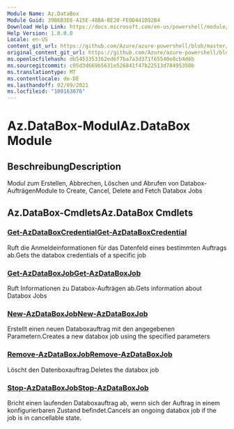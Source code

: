 ```yaml
---
Module Name: Az.DataBox
Module Guid: 39B6B3E6-A15E-48BA-BE20-FE0D441D92B4
Download Help Link: https://docs.microsoft.com/en-us/powershell/module/az.databox
Help Version: 1.0.0.0
Locale: en-US
content_git_url: https://github.com/Azure/azure-powershell/blob/master/src/DataBox/DataBox/help/Az.DataBox.md
original_content_git_url: https://github.com/Azure/azure-powershell/blob/master/src/DataBox/DataBox/help/Az.DataBox.md
ms.openlocfilehash: db5453353362ed6f7ba7a3d371f65540e8cb4d6b
ms.sourcegitcommit: c05d3d669b5631e526841f47b22513d78495350b
ms.translationtype: MT
ms.contentlocale: de-DE
ms.lasthandoff: 02/09/2021
ms.locfileid: "100163876"
---
```

# <span data-ttu-id="0fe15-101">Az.DataBox-Modul</span><span class="sxs-lookup"><span data-stu-id="0fe15-101">Az.DataBox Module</span></span>
## <span data-ttu-id="0fe15-102">Beschreibung</span><span class="sxs-lookup"><span data-stu-id="0fe15-102">Description</span></span>
<span data-ttu-id="0fe15-103">Modul zum Erstellen, Abbrechen, Löschen und Abrufen von Databox-Aufträgen</span><span class="sxs-lookup"><span data-stu-id="0fe15-103">Module to Create, Cancel, Delete and Fetch Databox Jobs</span></span>

## <span data-ttu-id="0fe15-104">Az.DataBox-Cmdlets</span><span class="sxs-lookup"><span data-stu-id="0fe15-104">Az.DataBox Cmdlets</span></span>
### [<span data-ttu-id="0fe15-105">Get-AzDataBoxCredential</span><span class="sxs-lookup"><span data-stu-id="0fe15-105">Get-AzDataBoxCredential</span></span>](Get-AzDataBoxCredential.md)
<span data-ttu-id="0fe15-106">Ruft die Anmeldeinformationen für das Datenfeld eines bestimmten Auftrags ab.</span><span class="sxs-lookup"><span data-stu-id="0fe15-106">Gets the databox credentials of a specific job</span></span>

### [<span data-ttu-id="0fe15-107">Get-AzDataBoxJob</span><span class="sxs-lookup"><span data-stu-id="0fe15-107">Get-AzDataBoxJob</span></span>](Get-AzDataBoxJob.md)
<span data-ttu-id="0fe15-108">Ruft Informationen zu Databox-Aufträgen ab.</span><span class="sxs-lookup"><span data-stu-id="0fe15-108">Gets information about Databox Jobs</span></span>

### [<span data-ttu-id="0fe15-109">New-AzDataBoxJob</span><span class="sxs-lookup"><span data-stu-id="0fe15-109">New-AzDataBoxJob</span></span>](New-AzDataBoxJob.md)
<span data-ttu-id="0fe15-110">Erstellt einen neuen Databoxauftrag mit den angegebenen Parametern.</span><span class="sxs-lookup"><span data-stu-id="0fe15-110">Creates a new databox job using the specified parameters</span></span>

### [<span data-ttu-id="0fe15-111">Remove-AzDataBoxJob</span><span class="sxs-lookup"><span data-stu-id="0fe15-111">Remove-AzDataBoxJob</span></span>](Remove-AzDataBoxJob.md)
<span data-ttu-id="0fe15-112">Löscht den Datenboxauftrag.</span><span class="sxs-lookup"><span data-stu-id="0fe15-112">Deletes the databox job</span></span>

### [<span data-ttu-id="0fe15-113">Stop-AzDataBoxJob</span><span class="sxs-lookup"><span data-stu-id="0fe15-113">Stop-AzDataBoxJob</span></span>](Stop-AzDataBoxJob.md)
<span data-ttu-id="0fe15-114">Bricht einen laufenden Databoxauftrag ab, wenn sich der Auftrag in einem konfigurierbaren Zustand befindet.</span><span class="sxs-lookup"><span data-stu-id="0fe15-114">Cancels an ongoing databox job if the job is in cancellable state.</span></span>

